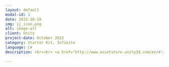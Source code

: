 ```yaml
---
layout: default
modal-id: 1
date: 2015-10-19
img: ij_icon.png
alt: image-alt
client: Unity
project-date: October 2015
category: Starter Kit, Infinite 
language: C# 
description: <br><br> <a href="http://www.assetstore.unity3d.com/en/#!/content/46497"> Unity Store </a>

---
```

